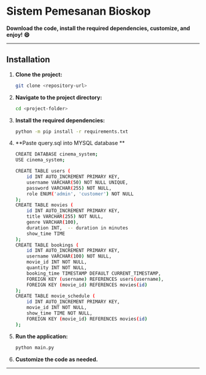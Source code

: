 
# Sistem Pemesanan Bioskop  

**Download the code, install the required dependencies, customize, and enjoy! 😄**  

---

## Installation  

1. **Clone the project:**  
   ```bash
   git clone <repository-url>
   ```

2. **Navigate to the project directory:**  
   ```bash
   cd <project-folder>
   ```

3. **Install the required dependencies:**  
   ```bash
   python -m pip install -r requirements.txt
   ```

4. **Paste query.sql into MYSQL database **
   ```bash
   CREATE DATABASE cinema_system;
   USE cinema_system;
   
   CREATE TABLE users (
       id INT AUTO_INCREMENT PRIMARY KEY,
       username VARCHAR(50) NOT NULL UNIQUE,
       password VARCHAR(255) NOT NULL,
       role ENUM('admin', 'customer') NOT NULL
   );
   CREATE TABLE movies (
       id INT AUTO_INCREMENT PRIMARY KEY,
       title VARCHAR(255) NOT NULL,
       genre VARCHAR(100),
       duration INT,  -- duration in minutes
       show_time TIME
   );
   CREATE TABLE bookings (
       id INT AUTO_INCREMENT PRIMARY KEY,
       username VARCHAR(100) NOT NULL,
       movie_id INT NOT NULL,
       quantity INT NOT NULL,
       booking_time TIMESTAMP DEFAULT CURRENT_TIMESTAMP,
       FOREIGN KEY (username) REFERENCES users(username),
       FOREIGN KEY (movie_id) REFERENCES movies(id)
   );
   CREATE TABLE movie_schedule (
       id INT AUTO_INCREMENT PRIMARY KEY,
       movie_id INT NOT NULL,
       show_time TIME NOT NULL,
       FOREIGN KEY (movie_id) REFERENCES movies(id)
   );
   ```
   
6. **Run the application:**  
   ```bash
   python main.py
   ```

7. **Customize the code as needed.**

---  
